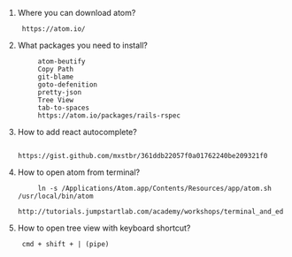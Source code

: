 1. Where you can download atom?

        https://atom.io/
        
2. What packages you need to install?
            
            atom-beutify
            Copy Path
            git-blame
            goto-defenition
            pretty-json
            Tree View
            tab-to-spaces
            https://atom.io/packages/rails-rspec
3. How to add react autocomplete?
        
            https://gist.github.com/mxstbr/361ddb22057f0a01762240be209321f0
4. How to open atom from terminal?
                
            ln -s /Applications/Atom.app/Contents/Resources/app/atom.sh /usr/local/bin/atom
            http://tutorials.jumpstartlab.com/academy/workshops/terminal_and_editor.html
5. How to open tree view with keyboard shortcut?
        
        cmd + shift + | (pipe)
